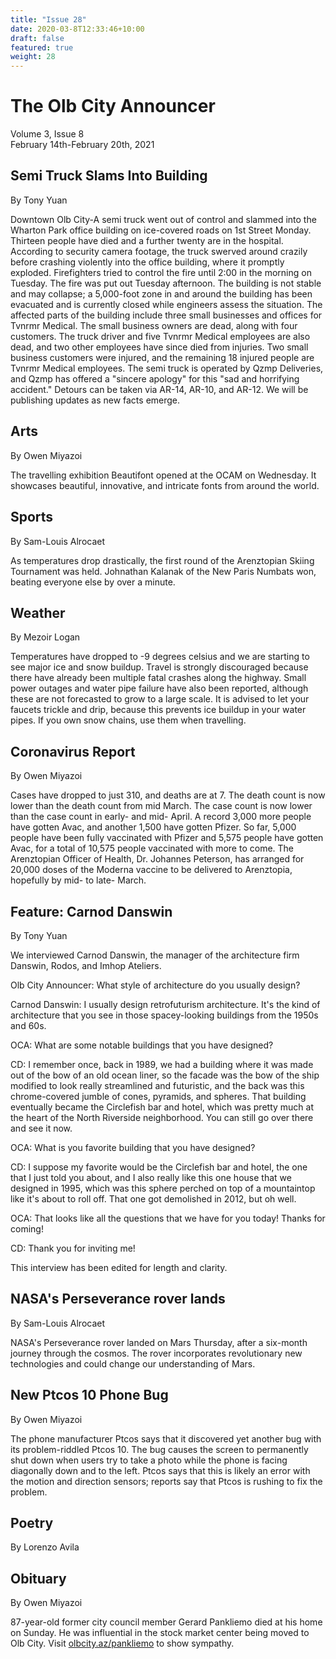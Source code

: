 ```yaml
---
title: "Issue 28"
date: 2020-03-8T12:33:46+10:00
draft: false
featured: true
weight: 28
---
```


# The Olb City Announcer
Volume 3, Issue 8    
February 14th-February 20th, 2021

## Semi Truck Slams Into Building
By Tony Yuan

Downtown Olb City-A semi truck went out of control and slammed into the Wharton Park office building on ice-covered roads on 1st Street Monday. Thirteen people have died and a further twenty are in the hospital. According to security camera footage, the truck swerved around crazily before crashing violently into the office building, where it promptly exploded. Firefighters tried to control the fire until 2:00 in the morning on Tuesday. The fire was put out Tuesday afternoon. The building is not stable and may collapse; a 5,000-foot zone in and around the building has been evacuated and is currently closed while engineers assess the situation. The affected parts of the building include three small businesses and offices for Tvnrmr Medical. The small business owners are dead, along with four customers. The truck driver and five Tvnrmr Medical employees are also dead, and two other employees have since died from injuries. Two small business customers were injured, and the remaining 18 injured people are Tvnrmr Medical employees. The semi truck is operated by Qzmp Deliveries, and Qzmp has offered a "sincere apology" for this "sad and horrifying accident." Detours can be taken via AR-14, AR-10, and AR-12. We will be publishing updates as new facts emerge.

## Arts
By Owen Miyazoi

The travelling exhibition Beautifont opened at the OCAM on Wednesday. It showcases beautiful, innovative, and intricate fonts from around the world.

## Sports
By Sam-Louis Alrocaet

As temperatures drop drastically, the first round of the Arenztopian Skiing Tournament was held. Johnathan Kalanak of the New Paris Numbats won, beating everyone else by over a minute.

## Weather
By Mezoir Logan

Temperatures have dropped to -9 degrees celsius and we are starting to see major ice and snow buildup. Travel is strongly discouraged because there have already been multiple fatal crashes along the highway. Small power outages and water pipe failure have also been reported, although these are not forecasted to grow to a large scale. It is advised to let your faucets trickle and drip, because this prevents ice buildup in your water pipes. If you own snow chains, use them when travelling.

## Coronavirus Report
By Owen Miyazoi

Cases have dropped to just 310, and deaths are at 7. The death count is now lower than the death count from mid March. The case count is now lower than the case count in early- and mid- April. A record 3,000 more people have gotten Avac, and another 1,500 have gotten Pfizer. So far, 5,000 people have been fully vaccinated with Pfizer and 5,575 people have gotten Avac, for a total of 10,575 people vaccinated with more to come. The Arenztopian Officer of Health, Dr. Johannes Peterson, has arranged for 20,000 doses of the Moderna vaccine to be delivered to Arenztopia, hopefully by mid- to late- March.

## Feature: Carnod Danswin
By Tony Yuan

We interviewed Carnod Danswin, the manager of the architecture firm Danswin, Rodos, and Imhop Ateliers. 

Olb City Announcer: What style of architecture do you usually design?

Carnod Danswin: I usually design retrofuturism architecture. It's the kind of architecture that you see in those spacey-looking buildings from the 1950s and 60s.

OCA: What are some notable buildings that you have designed?

CD: I remember once, back in 1989, we had a building where it was made out of the bow of an old ocean liner, so the facade was the bow of the ship modified to look really streamlined and futuristic, and the back was this chrome-covered jumble of cones, pyramids, and spheres. That building eventually became the Circlefish bar and hotel, which was pretty much at the heart of the North Riverside neighborhood. You can still go over there and see it now.

OCA: What is you favorite building that you have designed?

CD: I suppose my favorite would be the Circlefish bar and hotel, the one that I just told you about, and I also really like this one house that we designed in 1995, which was this sphere perched on top of a mountaintop like it's about to roll off. That one got demolished in 2012, but oh well.

OCA: That looks like all the questions that we have for you today! Thanks for coming!

CD: Thank you for inviting me!

This interview has been edited for length and clarity.

## NASA's Perseverance rover lands
By Sam-Louis Alrocaet

NASA's Perseverance rover landed on Mars Thursday, after a six-month journey through the cosmos. The rover incorporates revolutionary new technologies and could change our understanding of Mars.

## New Ptcos 10 Phone Bug
By Owen Miyazoi

The phone manufacturer Ptcos says that it discovered yet another bug with its problem-riddled Ptcos 10. The bug causes the screen to permanently shut down when users try to take a photo while the phone is facing diagonally down and to the left. Ptcos says that this is likely an error with the motion and direction sensors; reports say that Ptcos is rushing to fix the problem.

## Poetry
By Lorenzo Avila



## Obituary
By Owen Miyazoi

87-year-old former city council member Gerard Pankliemo died at his home on Sunday. He was influential in the stock market center being moved to Olb City. Visit [olbcity.az/pankliemo](olbcity.az/pankliemo) to show sympathy.
